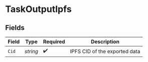 # TaskOutputIpfs


## Fields

| Field                         | Type                          | Required                      | Description                   |
| ----------------------------- | ----------------------------- | ----------------------------- | ----------------------------- |
| `Cid`                         | *string*                      | :heavy_check_mark:            | IPFS CID of the exported data |